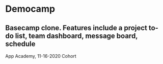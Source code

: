 # Democamp
Basecamp clone. Features include a project to-do list, team dashboard, message board, schedule
---
App Academy, 11-16-2020 Cohort
